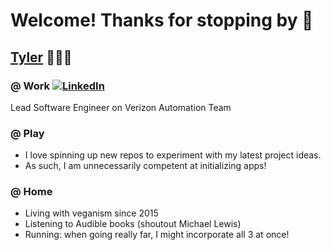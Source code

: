 # Welcome! Thanks for stopping by 👋

## [Tyler](https://atylerwolfe.com) 🏃‍♂️🌱

### @ Work [![LinkedIn](https://img.icons8.com/color/12/000000/linkedin.png)](https://www.linkedin.com/in/atylerwolfe/)

Lead Software Engineer on Verizon Automation Team

### @ Play
- I love spinning up new repos to experiment with my latest project ideas.
- As such, I am unnecessarily competent at initializing apps!

### @ Home
- Living with veganism since 2015
- Listening to Audible books (shoutout Michael Lewis)
- Running: when going really far, I might incorporate all 3 at once!
